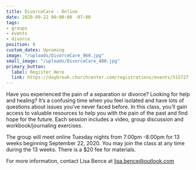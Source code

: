 ```yaml
---
title: DivorceCare - Online
date: 2020-09-22 00:00:00 -07:00
tags:
- groups
- events
- divorce
position: 8
custom_dates: Upcoming
image: "/uploads/DivorceCare_960.jpg"
small_image: "/uploads/DivorceCare_480.jpg"
primary_button:
  label: Register Here
  link: https://daybreak.churchcenter.com/registrations/events/515727
---
```


Have you experienced the pain of a separation or divorce? Looking for help and healing? It’s a confusing time when you feel isolated and have lots of questions about issues you’ve never faced before. In this class, you’ll gain access to valuable resources to help you with the pain of the past and find hope for the future. Each session includes a video, group discussion and workbook/journaling exercises.

The group will meet online Tuesday nights from 7:00pm -8:00pm for 13 weeks beginning September 22, 2020. You may join the class at any time during the 13 weeks. There is a $20 fee for materials.

For more information, contact Lisa Bence at lisa.bence@outlook.com
